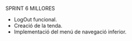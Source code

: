 SPRINT 6 MILLORES
- LogOut funcional.
- Creació de la tenda.
- Implementació del menú de navegació inferior.
